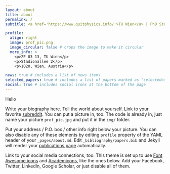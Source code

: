 ```yaml
---
layout: about
title: about
permalink: /
subtitle: <a href='https://www.quitphysics.info/'>TU Wien</a> | PhD Student | Quantum Clocks | Thermodynamics | Equilibration

profile:
  align: right
  image: prof_pic.png
  image_circular: false # crops the image to make it circular
  more_info: >
    <p>ZE 03 13, TU Wien</p>
    <p>Stadionallee 2</p>
    <p>1020, Wien, Austria</p>

news: true # includes a list of news items
selected_papers: true # includes a list of papers marked as "selected={true}"
social: true # includes social icons at the bottom of the page
---
```


Hello

Write your biography here. Tell the world about yourself. Link to your favorite [subreddit](http://reddit.com). You can put a picture in, too. The code is already in, just name your picture `prof_pic.jpg` and put it in the `img/` folder.

Put your address / P.O. box / other info right below your picture. You can also disable any of these elements by editing `profile` property of the YAML header of your `_pages/about.md`. Edit `_bibliography/papers.bib` and Jekyll will render your [publications page](/al-folio/publications/) automatically.

Link to your social media connections, too. This theme is set up to use [Font Awesome icons](https://fontawesome.com/) and [Academicons](https://jpswalsh.github.io/academicons/), like the ones below. Add your Facebook, Twitter, LinkedIn, Google Scholar, or just disable all of them.
